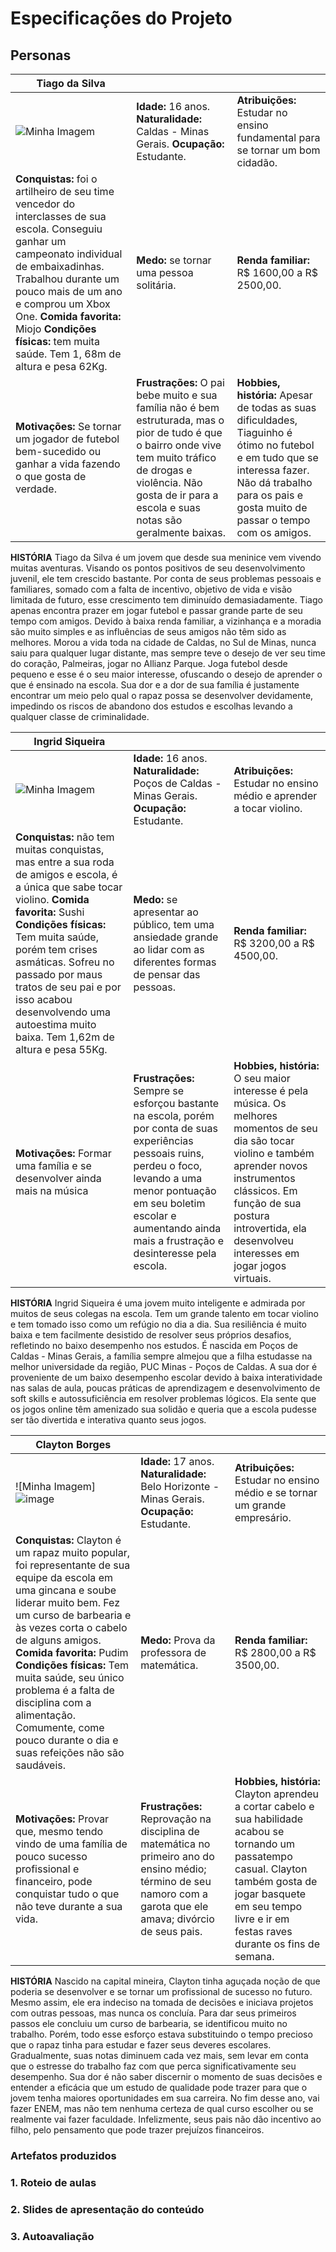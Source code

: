 # Especificações do Projeto


## Personas

| **Tiago da Silva** |                     |                             | 
|------------------|---------------------|-----------------------------|
| ![Minha Imagem](https://github.com/user-attachments/assets/91964465-6b1c-4c96-8d50-258c6ee3f8e2) | **Idade:** 16 anos. **Naturalidade:** Caldas - Minas Gerais. **Ocupação:** Estudante. | **Atribuições:** Estudar no ensino fundamental para se tornar um bom cidadão. |
**Conquistas:** foi o artilheiro de seu time vencedor do interclasses de sua escola. Conseguiu ganhar um campeonato individual de embaixadinhas. Trabalhou durante um pouco mais de um ano e comprou um Xbox One. **Comida favorita:** Miojo **Condições físicas:**  tem muita saúde. Tem 1, 68m de altura e pesa 62Kg.     |**Medo:** se tornar uma pessoa solitária. |**Renda familiar:** R$ 1600,00 a R$ 2500,00.
|**Motivações:** Se tornar um jogador de futebol bem-sucedido ou ganhar a vida fazendo o que gosta de verdade.  |**Frustrações:** O pai bebe muito e sua família não é bem estruturada, mas o pior de tudo é que o bairro onde vive tem muito tráfico de drogas e violência. Não gosta de ir para a escola e suas notas são geralmente baixas.  |**Hobbies, história:** Apesar de todas as suas dificuldades, Tiaguinho é ótimo no futebol e em tudo que se interessa fazer. Não dá trabalho para os pais e gosta muito de passar o tempo com os amigos.


**HISTÓRIA**
Tiago da Silva é um jovem que desde sua meninice vem vivendo muitas aventuras. Visando os pontos positivos de seu desenvolvimento juvenil, ele tem crescido bastante. Por conta de seus problemas pessoais e familiares, somado com a falta de incentivo, objetivo de vida e visão limitada de futuro, esse crescimento tem diminuído demasiadamente. Tiago apenas encontra prazer em jogar futebol e passar grande parte de seu tempo com amigos. Devido à baixa renda familiar, a vizinhança e a moradia são muito simples e as influências de seus amigos não têm sido as melhores. Morou a vida toda na cidade de Caldas, no Sul de Minas, nunca saiu para qualquer lugar distante, mas sempre teve o desejo de ver seu time do coração, Palmeiras, jogar no Allianz Parque. Joga futebol desde pequeno e esse é o seu maior interesse, ofuscando o desejo de aprender o que é ensinado na escola. Sua dor e a dor de sua família é justamente encontrar um meio pelo qual o rapaz possa se desenvolver devidamente, impedindo os riscos de abandono dos estudos e escolhas levando a qualquer classe de criminalidade.


| **Ingrid Siqueira** |                     |                             | 
|------------------|---------------------|-----------------------------|
| ![Minha Imagem](https://github.com/user-attachments/assets/045f6571-eabd-4227-8cf4-1138806d604f)| **Idade:** 16 anos. **Naturalidade:** Poços de Caldas - Minas Gerais. **Ocupação:** Estudante. | **Atribuições:** Estudar no ensino médio e aprender a tocar violino. |
**Conquistas:** não tem muitas conquistas, mas entre a sua roda de amigos e escola, é a única que sabe tocar violino. **Comida favorita:** Sushi **Condições físicas:**  Tem muita saúde, porém tem crises asmáticas. Sofreu no passado por maus tratos de seu pai e por isso acabou desenvolvendo uma autoestima muito baixa. Tem 1,62m de altura e pesa 55Kg.  |**Medo:** se apresentar ao público, tem uma ansiedade grande ao lidar com as diferentes formas de pensar das pessoas. |**Renda familiar:** R$ 3200,00 a R$ 4500,00.
|**Motivações:** Formar uma família e se desenvolver ainda mais na música  |**Frustrações:** Sempre se esforçou bastante na escola, porém por conta de suas experiências pessoais ruins, perdeu o foco, levando a uma menor pontuação em seu boletim escolar e aumentando ainda mais a frustração e desinteresse pela escola.  |**Hobbies, história:** O seu maior interesse é pela música. Os melhores momentos de seu dia são tocar violino e também aprender novos instrumentos clássicos. Em função de sua postura introvertida, ela desenvolveu interesses em jogar jogos virtuais.


**HISTÓRIA**
Ingrid Siqueira é uma jovem muito inteligente e admirada por muitos de seus colegas na escola. Tem um grande talento em tocar violino e tem tomado isso como um refúgio no dia a dia. Sua resiliência é muito baixa e tem facilmente desistido de resolver seus próprios desafios, refletindo no baixo desempenho nos estudos. É nascida em Poços de Caldas - Minas Gerais, a família sempre almejou que a filha estudasse na melhor universidade da região, PUC Minas - Poços de Caldas. A sua dor é proveniente de um baixo desempenho escolar devido à baixa interatividade nas salas de aula, poucas práticas de aprendizagem e desenvolvimento de soft skills e autossuficiência em resolver problemas lógicos. Ela sente que os jogos online têm amenizado sua solidão e queria que a escola pudesse ser tão divertida e interativa quanto seus jogos.


| **Clayton Borges** |                     |                             | 
|------------------|---------------------|-----------------------------|
| ![Minha Imagem]![image](https://github.com/user-attachments/assets/3beecf34-7cb1-4cf0-a0f2-90665b022abb)| **Idade:** 17 anos. **Naturalidade:** Belo Horizonte - Minas Gerais. **Ocupação:** Estudante. | **Atribuições:** Estudar no ensino médio e se tornar um grande empresário. |
**Conquistas:** Clayton é um rapaz muito popular, foi representante de sua equipe da escola em uma gincana e soube liderar muito bem. Fez um curso de barbearia e às vezes corta o cabelo de alguns amigos. **Comida favorita:** Pudim **Condições físicas:**  Tem muita saúde, seu único problema é a falta de disciplina com a alimentação. Comumente, come pouco durante o dia e suas refeições não são saudáveis.     |**Medo:** Prova da professora de matemática. |**Renda familiar:** R$ 2800,00 a R$ 3500,00.
|**Motivações:** Provar que, mesmo tendo vindo de uma família de pouco sucesso profissional e financeiro, pode conquistar tudo o que não teve durante a sua vida.  |**Frustrações:** Reprovação na disciplina de matemática no primeiro ano do ensino médio; término de seu namoro com a garota que ele amava; divórcio de seus pais.  |**Hobbies, história:** Clayton aprendeu a cortar cabelo e sua habilidade acabou se tornando um passatempo casual. Clayton também gosta de jogar basquete em seu tempo livre e ir em festas raves durante os fins de semana.


**HISTÓRIA**
Nascido na capital mineira, Clayton tinha aguçada noção de que poderia se desenvolver e se tornar um profissional de sucesso no futuro. Mesmo assim, ele era indeciso na tomada de decisões e iniciava projetos com outras pessoas, mas nunca os concluía. Para dar seus primeiros passos ele concluiu um curso de barbearia, se identificou muito no trabalho. Porém, todo esse esforço estava substituindo o tempo precioso que o rapaz tinha para estudar e fazer seus deveres escolares. Gradualmente, suas notas diminuem cada vez mais, sem levar em conta que o estresse do trabalho faz com que perca significativamente seu desempenho. Sua dor é não saber discernir o momento de suas decisões e entender a eficácia que um estudo de qualidade pode trazer para que o jovem tenha maiores oportunidades em sua carreira. No fim desse ano, vai fazer ENEM, mas não tem nenhuma certeza de qual curso escolher ou se realmente vai fazer faculdade. Infelizmente, seus pais não dão incentivo ao filho, pelo pensamento que pode trazer prejuízos financeiros.

### Artefatos produzidos

### 1. Roteio de aulas


### 2. Slides de apresentação do conteúdo

### 3. Autoavaliação

